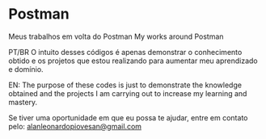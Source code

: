 # Postman
Meus trabalhos em volta do Postman
My works around Postman

PT/BR
O intuito desses códigos é apenas demonstrar o conhecimento obtido e os projetos que estou realizando para aumentar meu aprendizado e domínio.

EN:
The purpose of these codes is just to demonstrate the knowledge obtained and the projects I am carrying out to increase my learning and mastery.

Se tiver uma oportunidade em que eu possa te ajudar, entre em contato pelo: alanleonardopiovesan@gmail.com